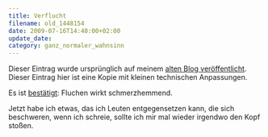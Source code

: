 ```yaml
---
title: Verflucht
filename: old_1448154
date: 2009-07-16T14:40:00+02:00
update_date:
category: ganz_normaler_wahnsinn
---
```

Dieser Eintrag wurde ursprünglich auf meinem [alten Blog veröffentlicht](https://stu.blogger.de/stories/1448154/). Dieser Eintrag hier ist eine Kopie mit kleinen technischen Anpassungen.

Es ist [bestätigt](https://www.spektrum.de/news/fluchen-lindert-schmerzen/1001078): Fluchen wirkt schmerzhemmend.

Jetzt habe ich etwas, das ich Leuten entgegensetzen kann, die sich beschweren, wenn ich schreie, sollte ich mir mal wieder irgendwo den Kopf stoßen.
